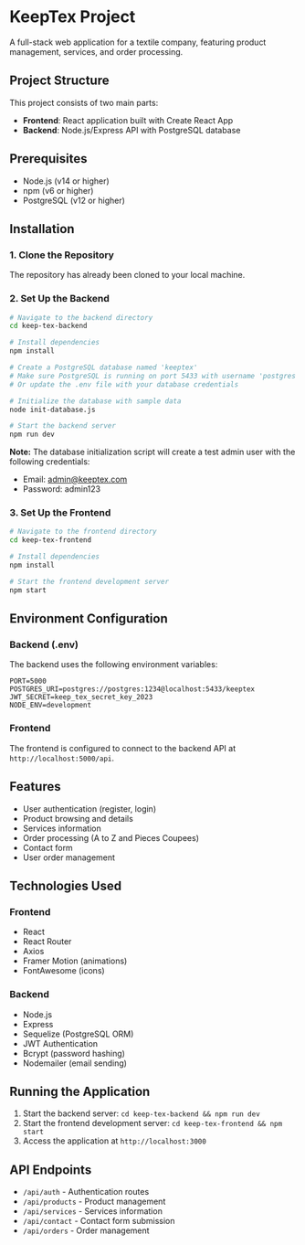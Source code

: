 # KeepTex Project

A full-stack web application for a textile company, featuring product management, services, and order processing.

## Project Structure

This project consists of two main parts:

- **Frontend**: React application built with Create React App
- **Backend**: Node.js/Express API with PostgreSQL database

## Prerequisites

- Node.js (v14 or higher)
- npm (v6 or higher)
- PostgreSQL (v12 or higher)

## Installation

### 1. Clone the Repository

The repository has already been cloned to your local machine.

### 2. Set Up the Backend

```bash
# Navigate to the backend directory
cd keep-tex-backend

# Install dependencies
npm install

# Create a PostgreSQL database named 'keeptex'
# Make sure PostgreSQL is running on port 5433 with username 'postgres' and password '1234'
# Or update the .env file with your database credentials

# Initialize the database with sample data
node init-database.js

# Start the backend server
npm run dev
```

**Note:** The database initialization script will create a test admin user with the following credentials:
- Email: admin@keeptex.com
- Password: admin123

### 3. Set Up the Frontend

```bash
# Navigate to the frontend directory
cd keep-tex-frontend

# Install dependencies
npm install

# Start the frontend development server
npm start
```

## Environment Configuration

### Backend (.env)

The backend uses the following environment variables:

```
PORT=5000
POSTGRES_URI=postgres://postgres:1234@localhost:5433/keeptex
JWT_SECRET=keep_tex_secret_key_2023
NODE_ENV=development
```

### Frontend

The frontend is configured to connect to the backend API at `http://localhost:5000/api`.

## Features

- User authentication (register, login)
- Product browsing and details
- Services information
- Order processing (A to Z and Pieces Coupees)
- Contact form
- User order management

## Technologies Used

### Frontend
- React
- React Router
- Axios
- Framer Motion (animations)
- FontAwesome (icons)

### Backend
- Node.js
- Express
- Sequelize (PostgreSQL ORM)
- JWT Authentication
- Bcrypt (password hashing)
- Nodemailer (email sending)

## Running the Application

1. Start the backend server: `cd keep-tex-backend && npm run dev`
2. Start the frontend development server: `cd keep-tex-frontend && npm start`
3. Access the application at `http://localhost:3000`

## API Endpoints

- `/api/auth` - Authentication routes
- `/api/products` - Product management
- `/api/services` - Services information
- `/api/contact` - Contact form submission
- `/api/orders` - Order management